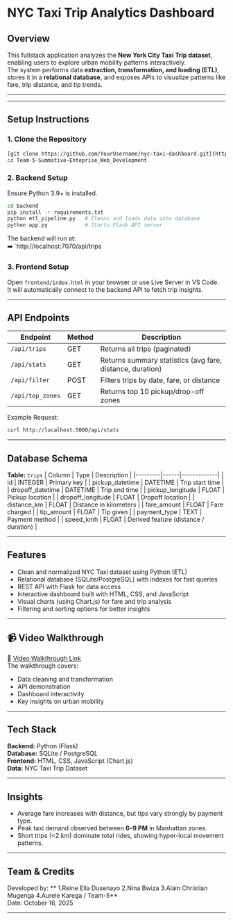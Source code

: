 
# NYC Taxi Trip Analytics Dashboard 

## Overview
This fullstack application analyzes the **New York City Taxi Trip dataset**, enabling users to explore urban mobility patterns interactively.  
The system performs data **extraction, transformation, and loading (ETL)**, stores it in a **relational database**, and exposes APIs to visualize patterns like fare, trip distance, and tip trends.

---


---

##  Setup Instructions

### 1. Clone the Repository
```bash
[git clone https://github.com/YourUsername/nyc-taxi-dashboard.git](https://github.com/AureleKarega/Team-5-Summative_Enteprise_Web_Development.git)
cd Team-5-Summative-Enteprise_Web_Development
```

### 2. Backend Setup
Ensure Python 3.9+ is installed.

```bash
cd backend
pip install -r requirements.txt
python etl_pipeline.py   # Cleans and loads data into database
python app.py            # Starts Flask API server
```

The backend will run at:  
➡️ `http://localhost:7070/api/trips

### 3. Frontend Setup
Open `frontend/index.html` in your browser or use Live Server in VS Code.  
It will automatically connect to the backend API to fetch trip insights.

---

##  API Endpoints

| Endpoint | Method | Description |
|-----------|--------|-------------|
| `/api/trips` | GET | Returns all trips (paginated) |
| `/api/stats` | GET | Returns summary statistics (avg fare, distance, duration) |
| `/api/filter` | POST | Filters trips by date, fare, or distance |
| `/api/top_zones` | GET | Returns top 10 pickup/drop-off zones |

Example Request:
```bash
curl http://localhost:5000/api/stats
```

---

##  Database Schema

**Table:** `trips`
| Column | Type | Description |
|---------|------|-------------|
| id | INTEGER | Primary key |
| pickup_datetime | DATETIME | Trip start time |
| dropoff_datetime | DATETIME | Trip end time |
| pickup_longitude | FLOAT | Pickup location |
| dropoff_longitude | FLOAT | Dropoff location |
| distance_km | FLOAT | Distance in kilometers |
| fare_amount | FLOAT | Fare charged |
| tip_amount | FLOAT | Tip given |
| payment_type | TEXT | Payment method |
| speed_kmh | FLOAT | Derived feature (distance / duration) |

---

##  Features

- Clean and normalized NYC Taxi dataset using Python (ETL)
- Relational database (SQLite/PostgreSQL) with indexes for fast queries
- REST API with Flask for data access
- Interactive dashboard built with HTML, CSS, and JavaScript
- Visual charts (using Chart.js) for fare and trip analysis
- Filtering and sorting options for better insights

---

## 📹 Video Walkthrough
🎥 [Video Walkthrough Link](https://youtu.be/Hs07qs53w-A)  
The walkthrough covers:
- Data cleaning and transformation
- API demonstration
- Dashboard interactivity
- Key insights on urban mobility

---

##  Tech Stack
**Backend:** Python (Flask)  
**Database:** SQLite / PostgreSQL  
**Frontend:** HTML, CSS, JavaScript (Chart.js)  
**Data:** NYC Taxi Trip Dataset  

---

##  Insights
- Average fare increases with distance, but tips vary strongly by payment type.  
- Peak taxi demand observed between **6–9 PM** in Manhattan zones.  
- Short trips (<2 km) dominate total rides, showing hyper-local movement patterns.  

---

##  Team & Credits
Developed by: 
**
1.Reine Ella Dusenayo
2.Nina Bwiza
3.Alain Christian Mugenga
4.Aurele Karega
/ Team-5**  
Date: October 16, 2025  

---
